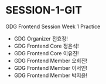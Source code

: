 # SESSION-1-GIT

GDG Frontend Session Week 1 Practice

- GDG Organizer 전효정!
- GDG Frontend Core 정윤석!
- GDG Frontend Core 이유진!
- GDG Frontend Member 오희진!
- GDG Frontend Member 이서인!
- GDG Frontend Member 박지윤!

